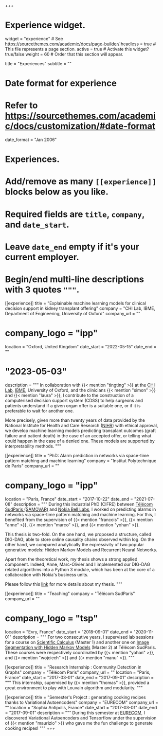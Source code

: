 +++
# Experience widget.
widget = "experience"  # See https://sourcethemes.com/academic/docs/page-builder/
headless = true  # This file represents a page section.
active = true  # Activate this widget? true/false
weight = 60  # Order that this section will appear.

title = "Experiences"
subtitle = ""

# Date format for experience
#   Refer to https://sourcethemes.com/academic/docs/customization/#date-format
date_format = "Jan 2006"

# Experiences.
#   Add/remove as many `[[experience]]` blocks below as you like.
#   Required fields are `title`, `company`, and `date_start`.
#   Leave `date_end` empty if it's your current employer.
#   Begin/end multi-line descriptions with 3 quotes `"""`.


[[experience]]
  title = "Explainable machine learning models for clinical decision support in kidney transplant offering"
  company = "CHI Lab, IBME, Department of Engineering, University of Oxford"
  company_url = ""
#  company_logo = "ipp"
  location = "Oxford, United Kingdom"
  date_start = "2022-05-15"
  date_end = ""
# "2023-05-03"
  description = """
In collaboration with {{< mention "tingting" >}} at the [CHI Lab](https://eng.ox.ac.uk/chi/), [IBME](https://ibme.ox.ac.uk/), University of Oxford, and the clinicians {{< mention "simon" >}} and {{< mention "laura" >}}, I contribute to the construction of a computerised decision support system (CDSS) to help surgeons and patients understand if a given organ offer is a suitable one, or if it is preferable to wait for another one.

More precisely, given more than twenty years of data provided by the National Institute for Health and Care Research ([NIHR](https://www.nihr.ac.uk/)) with ethical approval, we develop machine learning models predicting transplant outcomes (graft failure and patient death) in the case of an accepted offer, or telling what could happen in the case of a denied one. 
These models are supported by interpretability methods.
"""

[[experience]]
  title = "PhD: Alarm prediction in networks via space-time pattern matching and machine learning"
  company = "Institut Polytechnique de Paris"
  company_url = ""
#  company_logo = "ipp"
  location = "Paris, France"
  date_start = "2017-10-22"
  date_end = "2021-07-08"
  description = """
During this industrial PhD (CIFRE) between [Télécom SudParis (SAMOVAR)](https://samovar.telecom-sudparis.eu/)
and [Nokia Bell Labs](https://www.bell-labs.com/),
I worked on predicting alarms in networks via space-time pattern matching and machine learning.
For this, I benefited from the supervision of {{< mention "francois" >}}, {{< mention "anne" >}}, {{< mention "marco" >}}, and {{< mention "yohan" >}}.

This thesis is two-fold.
On the one hand, we proposed a structure, called DIG-DAG, able to store online causality chains observed within log.
On the other hand, we compared analytically the expressivity of two popular generative models:
Hidden Markov Models and Recurrent Neural Networks.

Apart from the theoretical work, my thesis shows a strong applied component.
Indeed, Anne, Marc-Olivier and I implemented our DIG-DAG related algorithms into a Python 3 module,
which has been at the core of a collaboration with Nokia's business units.

Please follow this [link](https://achillesalaun.github.io/publication/2021_thesis/) for more details about my thesis.
"""

[[experience]]
  title = "Teaching"
  company = "Télécom SudParis"
  company_url = ""
#  company_logo = "tsp"
  location = "Evry, France"
  date_start = "2018-09-01"
  date_end = "2020-11-01"
  description = """
For two consecutive years, I supervised lab sessions for a course on
[Scientific Calculus](https://enseignements.telecom-sudparis.eu/fiche.php?m=20385&complete) (Master 1)
and another one on
[Image Segmentation with Hidden Markov Models](https://enseignements.telecom-sudparis.eu/fiche.php?m=7349&complete) (Master 2)
at Télécom SudParis.
These courses were respectively coordinated by {{< mention "yohan" >}}, and {{< mention "wojciech" >}} and {{< mention "manu" >}}.
"""

[[experience]]
  title = "Research Internship : Community Detection in Graphs"
  company = "Télécom Paris"
  company_url = ""
  location = "Paris, France"
  date_start = "2017-03-01"
  date_end = "2017-09-01"
  description = """
This internship, supervised by {{< mention "thomas" >}}, provided a great environment to play with Louvain algorithm and modularity.
"""

[[experience]]
  title = "Semester's Project : generating cooking recipes thanks to Variational Autoencoders"
  company = "EURECOM"
  company_url = ""
  location = "Sophia Antipolis, France"
  date_start = "2017-03-01"
  date_end = "2017-09-01"
  description = """
During this semester at [EURECOM](https://www.eurecom.fr/), I discovered Variational Autoencoders and Tensorflow under the supervision of
{{< mention "maurizio" >}} who gave me the fun challenge to generate cooking recipes!
"""
+++
